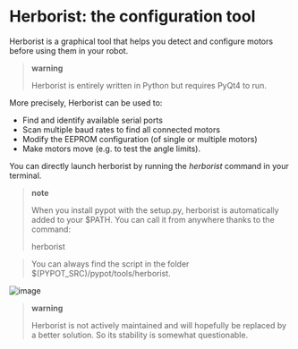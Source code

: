 # Herborist: the configuration tool

Herborist is a graphical tool that helps you detect and configure motors
before using them in your robot.

> **warning**
>
> Herborist is entirely written in Python but requires PyQt4 to run.

More precisely, Herborist can be used to:

-   Find and identify available serial ports
-   Scan multiple baud rates to find all connected motors
-   Modify the EEPROM configuration (of single or multiple motors)
-   Make motors move (e.g. to test the angle limits).

You can directly launch herborist by running the *herborist* command in
your terminal.

> **note**
>
> When you install pypot with the setup.py, herborist is automatically
> added to your \$PATH. You can call it from anywhere thanks to the
> command:
>
> herborist

> You can always find the script in the folder
> \$(PYPOT\_SRC)/pypot/tools/herborist.

![image](herborist.png%0A%20:align:%20center)

> **warning**
>
> Herborist is not actively maintained and will hopefully be replaced by
> a better solution. So its stability is somewhat questionable.
